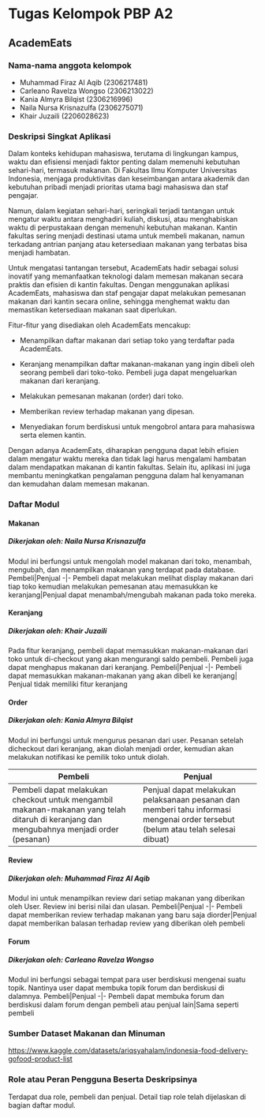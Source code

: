 # Tugas Kelompok PBP A2

## AcademEats

### Nama-nama anggota kelompok
- Muhammad Firaz Al Aqib (2306217481)
- Carleano Ravelza Wongso (2306213022)
- Kania Almyra Bilqist (2306216996)
- Naila Nursa Krisnazulfa (2306275071)
- Khair Juzaili (2206028623)

### Deskripsi Singkat Aplikasi

Dalam konteks kehidupan mahasiswa, terutama di lingkungan kampus, waktu dan efisiensi menjadi faktor penting dalam memenuhi kebutuhan sehari-hari, termasuk makanan. Di Fakultas Ilmu Komputer Universitas Indonesia, menjaga produktivitas dan keseimbangan antara akademik dan kebutuhan pribadi menjadi prioritas utama bagi mahasiswa dan staf pengajar.

Namun, dalam kegiatan sehari-hari, seringkali terjadi tantangan untuk mengatur waktu antara menghadiri kuliah, diskusi, atau menghabiskan waktu di perpustakaan dengan memenuhi kebutuhan makanan. Kantin fakultas sering menjadi destinasi utama untuk membeli makanan, namun terkadang antrian panjang atau ketersediaan makanan yang terbatas bisa menjadi hambatan.

Untuk mengatasi tantangan tersebut, AcademEats hadir sebagai solusi inovatif yang memanfaatkan teknologi dalam memesan makanan secara praktis dan efisien di kantin fakultas. Dengan menggunakan aplikasi AcademEats, mahasiswa dan staf pengajar dapat melakukan pemesanan makanan dari kantin secara online, sehingga menghemat waktu dan memastikan ketersediaan makanan saat diperlukan.

Fitur-fitur yang disediakan oleh AcademEats mencakup:

- Menampilkan daftar makanan dari setiap toko yang terdaftar pada AcademEats.

- Keranjang menampilkan daftar makanan-makanan yang ingin dibeli oleh seorang pembeli dari toko-toko. Pembeli juga dapat mengeluarkan makanan dari keranjang.

- Melakukan pemesanan makanan (order) dari toko.

- Memberikan review terhadap makanan yang dipesan.

- Menyediakan forum berdiskusi untuk mengobrol antara para mahasiswa serta elemen kantin.

Dengan adanya AcademEats, diharapkan pengguna dapat lebih efisien dalam mengatur waktu mereka dan tidak lagi harus mengalami hambatan dalam mendapatkan makanan di kantin fakultas. Selain itu, aplikasi ini juga membantu meningkatkan pengalaman pengguna dalam hal kenyamanan dan kemudahan dalam memesan makanan.

### Daftar Modul

#### Makanan 
##### Dikerjakan oleh: Naila Nursa Krisnazulfa
Modul ini berfungsi untuk mengolah model makanan dari toko, menambah, mengubah, dan menampilkan makanan yang terdapat pada database.
Pembeli|Penjual
-|-
Pembeli dapat melakukan melihat display makanan dari tiap toko kemudian melakukan pemesanan atau memasukkan ke keranjang|Penjual dapat menambah/mengubah makanan pada toko mereka.


#### Keranjang
##### Dikerjakan oleh: Khair Juzaili
Pada fitur keranjang, pembeli dapat memasukkan makanan-makanan dari toko untuk di-checkout yang akan mengurangi saldo pembeli. Pembeli juga dapat menghapus makanan dari keranjang.
Pembeli|Penjual
-|-
Pembeli dapat memasukkan makanan-makanan yang akan dibeli ke keranjang| Penjual tidak memiliki fitur keranjang

#### Order
##### Dikerjakan oleh: Kania Almyra Bilqist
Modul ini berfungsi untuk mengurus pesanan dari user. Pesanan setelah dicheckout dari keranjang, akan diolah menjadi order, kemudian akan melakukan notifikasi ke pemilik toko untuk diolah.

Pembeli|Penjual
-|-
Pembeli dapat melakukan checkout untuk mengambil makanan-makanan yang telah ditaruh di keranjang dan mengubahnya menjadi order (pesanan)|Penjual dapat melakukan pelaksanaan pesanan dan memberi tahu informasi mengenai order tersebut (belum atau telah selesai dibuat)


#### Review
##### Dikerjakan oleh: Muhammad Firaz Al Aqib
Modul ini untuk menampilkan review dari setiap makanan yang diberikan oleh User. Review ini berisi nilai dan ulasan.
Pembeli|Penjual
-|-
Pembeli dapat memberikan review terhadap makanan yang baru saja diorder|Penjual dapat memberikan balasan terhadap review yang diberikan oleh pembeli


#### Forum
##### Dikerjakan oleh: Carleano Ravelza Wongso
Modul ini berfungsi sebagai tempat para user berdiskusi mengenai suatu topik. Nantinya user dapat membuka topik forum dan berdiskusi di dalamnya.
Pembeli|Penjual
-|-
Pembeli dapat membuka forum dan berdiskusi dalam forum dengan pembeli atau penjual lain|Sama seperti pembeli


### Sumber Dataset Makanan dan Minuman
https://www.kaggle.com/datasets/ariqsyahalam/indonesia-food-delivery-gofood-product-list

### Role atau Peran Pengguna Beserta Deskripsinya

Terdapat dua role, pembeli dan penjual. Detail tiap role telah dijelaskan di bagian daftar modul.
